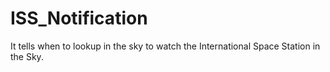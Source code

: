 # ISS_Notification
It tells when to lookup in the sky to watch the International Space Station in the Sky.

